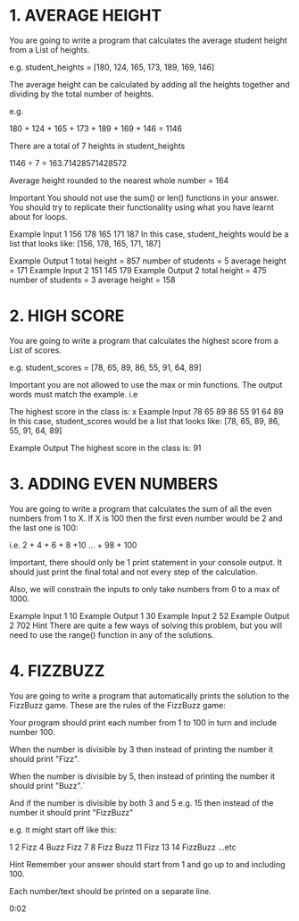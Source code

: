 # 1. AVERAGE HEIGHT
You are going to write a program that calculates the average student height from a List of heights.

e.g. student_heights = [180, 124, 165, 173, 189, 169, 146]

The average height can be calculated by adding all the heights together and dividing by the total number of heights.

e.g.

180 + 124 + 165 + 173 + 189 + 169 + 146 = 1146

There are a total of 7 heights in student_heights

1146 ÷ 7 = 163.71428571428572

Average height rounded to the nearest whole number = 164

Important You should not use the sum() or len() functions in your answer. You should try to replicate their functionality using what you have learnt about for loops.

Example Input 1
156 178 165 171 187
In this case, student_heights would be a list that looks like: [156, 178, 165, 171, 187]

Example Output 1
total height = 857
number of students = 5
average height = 171
Example Input 2
151 145 179
Example Output 2
total height = 475
number of students = 3
average height = 158

# 2. HIGH SCORE
You are going to write a program that calculates the highest score from a List of scores.

e.g. student_scores = [78, 65, 89, 86, 55, 91, 64, 89]

Important you are not allowed to use the max or min functions. The output words must match the example. i.e

The highest score in the class is: x
Example Input
78 65 89 86 55 91 64 89
In this case, student_scores would be a list that looks like: [78, 65, 89, 86, 55, 91, 64, 89]

Example Output
The highest score in the class is: 91

# 3. ADDING EVEN NUMBERS
You are going to write a program that calculates the sum of all the even numbers from 1 to X. If X is 100 then the first even number would be 2 and the last one is 100:

i.e. 2 + 4 + 6 + 8 +10 ... + 98 + 100

Important, there should only be 1 print statement in your console output. It should just print the final total and not every step of the calculation.

Also, we will constrain the inputs to only take numbers from 0 to a max of 1000.

Example Input 1
10
Example Output 1
30
Example Input 2
52
Example Output 2
702
Hint
There are quite a few ways of solving this problem, but you will need to use the range() function in any of the solutions.

# 4. FIZZBUZZ
You are going to write a program that automatically prints the solution to the FizzBuzz game. These are the rules of the FizzBuzz game:

Your program should print each number from 1 to 100 in turn and include number 100.

When the number is divisible by 3 then instead of printing the number it should print "Fizz".

When the number is divisible by 5, then instead of printing the number it should print "Buzz".`

And if the number is divisible by both 3 and 5 e.g. 15 then instead of the number it should print "FizzBuzz"

e.g. it might start off like this:

1
2
Fizz
4
Buzz
Fizz
7
8
Fizz
Buzz
11
Fizz
13
14
FizzBuzz
...etc

Hint
Remember your answer should start from 1 and go up to and including 100.

Each number/text should be printed on a separate line.


0:02

